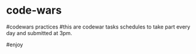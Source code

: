 # code-wars

#codewars practices
#this are codewar tasks schedules to take part every day and submitted at 3pm.

#enjoy
